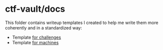 # ctf-vault/docs

This folder contains writeup templates I created to help me write them more coherently and in a standardized way:

- Template [for challenges](writeup-template-c.md)
- Template [for machines](writeup-template-m.md)
